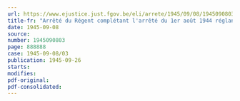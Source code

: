 ```yaml
---
url: https://www.ejustice.just.fgov.be/eli/arrete/1945/09/08/1945090803/justel
title-fr: "Arrêté du Régent complétant l'arrêté du 1er août 1944 réglant l'intervention de l'Etat dans les travaux de déblaiement et d'arasement des localités sinistrées par faits de guerre"
date: 1945-09-08
source:
number: 1945090803
page: 888888
case: 1945-09-08/03
publication: 1945-09-26
starts:
modifies:
pdf-original:
pdf-consolidated:
---
```


